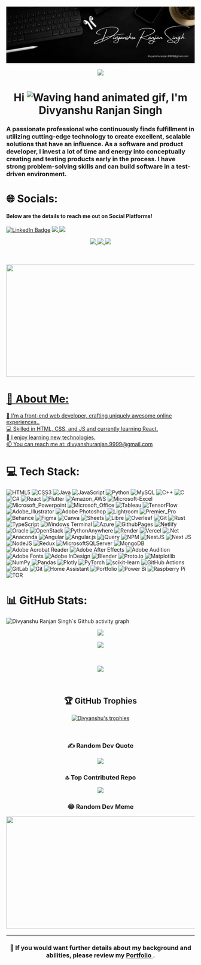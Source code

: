 ![logo](https://github.com/Divyanshu-RS/Divyanshu-RS/blob/main/Divyanshu%20Banner%20For%20Github.gif)
<p align="center"><img src="https://media.giphy.com/media/M9gbBd9nbDrOTu1Mqx/giphy.gif" width="100"/></p>
<p align="center">

<h1 align="center"> Hi  <img src="https://raw.githubusercontent.com/nixin72/nixin72/master/wave.gif" 
         alt="Waving hand animated gif"
         height="45"
         width="45" />, I'm Divyanshu Ranjan Singh   </h1>
         
<p align="center">       
<h3> A passionate professional who continuously finds fulfillment in utilizing cutting-edge technology to create excellent, scalable solutions that have an influence. As a software and product developer, I invest a lot of time and energy into conceptually creating and testing products early in the process. I have strong problem-solving skills and can build software in a test-driven environment.</h3>
</p>

# 🌐 Socials:

<p align="center">
<h4>Below are the details to reach me out on Social Platforms!</h4>
<a href="https://www.linkedin.com/in/divyanshu-ranjan-singh/"><img src="https://img.shields.io/badge/LinkedIn-blue?style=for-the-badge&logo=linkedin&logoColor=white" alt="LinkedIn Badge"></a> 
                  <a href="https://divyanshu0212.github.io/Divyanshu_Ranjan_Singh.github.io/"><img src="https://img.shields.io/badge/website-000000?style=for-the-badge&logo=About.me&logoColor=white"</a> 
         <a href="https://x.com/DivyanshuRS999?s=09"><img src="https://img.shields.io/badge/Twitter-1DA1F2?style=for-the-badge&logo=twitter&logoColor=white"</a>
                 

</p>

 <p align="center"> 
 <a href="https://discord.com/users/1052578489401868321"><img src="https://img.shields.io/badge/Discord-7289DA?style=for-the-badge&logo=discord&logoColor=white"</a>
 <a href="https://leetcode.com/u/Divyanshu0212/"><img src="https://img.shields.io/badge/-LeetCode-FFA116?style=for-the-badge&logo=LeetCode&logoColor=black"</a>
<a href="https://www.behance.net/ranjancinema"><img src="https://img.shields.io/badge/-Behance-blue?style=for-the-badge&logo=behance&logoColor=white"</a>
 </p>

<p align="center"><img src="https://komarev.com/ghpvc/?username=Divyanshu-RS&style=flat-square&color=blue" alt=""></p>

<h5 align="center">
<p align="center"><img src="https://media.giphy.com/media/dWesBcTLavkZuG35MI/giphy.gif" width="600" height="300"  /></p>
         
##
         
#  💫 About Me:
🔭 I'm a front-end web developer, crafting uniquely awesome online experiences..<br>💻 Skilled in HTML, CSS, and JS and currently learning React.<br>🌱 I enjoy learning new technologies.<br>📫 You can reach me at: divyanshuranjan.9999@gmail.com 
 

# 💻 Tech Stack:

<p align="center"> 
         
![HTML5](https://img.shields.io/badge/html5-%23E34F26.svg?style=for-the-badge&logo=html5&logoColor=white)  ![CSS3](https://img.shields.io/badge/css3-%231572B6.svg?style=for-the-badge&logo=css3&logoColor=white)  ![Java](https://img.shields.io/badge/java-%23ED8B00.svg?style=for-the-badge&logo=java&logoColor=white) ![JavaScript](https://img.shields.io/badge/javascript-%23323330.svg?style=for-the-badge&logo=javascript&logoColor=%23F7DF1E) ![Python](https://img.shields.io/badge/python-3670A0?style=for-the-badge&logo=python&logoColor=ffdd54) ![MySQL](https://img.shields.io/badge/MySQL-00000F?style=for-the-badge&logo=mysql&logoColor=white)  ![C++](https://img.shields.io/badge/C%2B%2B-00599C?style=for-the-badge&logo=c%2B%2B&logoColor=white) ![C](https://img.shields.io/badge/c-%2300599C.svg?style=for-the-badge&logo=c&logoColor=white) ![C#](https://img.shields.io/badge/C%23-239120?style=for-the-badge&logo=c-sharp&logoColor=white) ![React](https://img.shields.io/badge/React-20232A?style=for-the-badge&logo=react&logoColor=61DAFB) ![Flutter](https://img.shields.io/badge/Flutter-02569B?style=for-the-badge&logo=flutter&logoColor=white) ![Amazon_AWS](https://img.shields.io/badge/Amazon_AWS-232F3E?style=for-the-badge&logo=amazon-aws&logoColor=white) ![Microsoft-Excel](https://img.shields.io/badge/Microsoft_Excel-217346?style=for-the-badge&logo=microsoft-excel&logoColor=white) ![Microsoft_Powerpoint](https://img.shields.io/badge/Microsoft_PowerPoint-B7472A?style=for-the-badge&logo=microsoft-powerpoint&logoColor=white) ![Microsoft_Office](https://img.shields.io/badge/Microsoft_Office-D83B01?style=for-the-badge&logo=microsoft-office&logoColor=white) ![Tableau](https://img.shields.io/badge/Tableau-E97627?style=for-the-badge&logo=Tableau&logoColor=white) ![TensorFlow](https://img.shields.io/badge/TensorFlow-FF6F00?style=for-the-badge&logo=tensorflow&logoColor=white) ![Adobe_Illustrator](https://img.shields.io/badge/Adobe%20Illustrator-FF9A00?style=for-the-badge&logo=adobe%20illustrator&logoColor=white) ![Adobe Photoshop](https://img.shields.io/badge/adobephotoshop-%2331A8FF.svg?style=for-the-badge&logo=adobephotoshop&logoColor=white) ![Lightroom](https://img.shields.io/badge/Adobe%20Lightroom-31A8FF?style=for-the-badge&logo=Adobe%20Lightroom&logoColor=white) ![Premier_Pro](https://img.shields.io/badge/Adobe%20Premiere%20Pro-9999FF?style=for-the-badge&logo=Adobe%20Premiere%20Pro&logoColor=white) ![Behance](https://img.shields.io/badge/Behance-0054F7?style=for-the-badge&logo=behance&logoColor=white) ![Figma](https://img.shields.io/badge/Figma-F24E1E?style=for-the-badge&logo=figma&logoColor=white) ![Canva](https://img.shields.io/badge/Canva-%2300C4CC.svg?style=for-the-badge&logo=Canva&logoColor=white) ![Sheets](https://img.shields.io/badge/Google%20Sheets-34A853?style=for-the-badge&logo=google-sheets&logoColor=white) ![Libre](https://img.shields.io/badge/LibreOffice-18A303?style=for-the-badge&logo=LibreOffice&logoColor=white) ![Overleaf](https://img.shields.io/badge/Overleaf-47A141?style=for-the-badge&logo=Overleaf&logoColor=white) ![Git](https://img.shields.io/badge/GIT-E44C30?style=for-the-badge&logo=git&logoColor=white) ![Rust](https://img.shields.io/badge/rust-%23000000.svg?style=for-the-badge&logo=rust&logoColor=white) ![TypeScript](https://img.shields.io/badge/typescript-%23007ACC.svg?style=for-the-badge&logo=typescript&logoColor=white) ![Windows Terminal](https://img.shields.io/badge/Windows%20Terminal-%234D4D4D.svg?style=for-the-badge&logo=windows-terminal&logoColor=white) ![Azure](https://img.shields.io/badge/azure-%230072C6.svg?style=for-the-badge&logo=microsoftazure&logoColor=white) ![GithubPages](https://img.shields.io/badge/github%20pages-121013?style=for-the-badge&logo=github&logoColor=white) ![Netlify](https://img.shields.io/badge/netlify-%23000000.svg?style=for-the-badge&logo=netlify&logoColor=#00C7B7) ![Oracle](https://img.shields.io/badge/Oracle-F80000?style=for-the-badge&logo=oracle&logoColor=white) ![OpenStack](https://img.shields.io/badge/Openstack-%23f01742.svg?style=for-the-badge&logo=openstack&logoColor=white) ![PythonAnywhere](https://img.shields.io/badge/pythonanywhere-%232F9FD7.svg?style=for-the-badge&logo=pythonanywhere&logoColor=151515) ![Render](https://img.shields.io/badge/Render-%46E3B7.svg?style=for-the-badge&logo=render&logoColor=white) ![Vercel](https://img.shields.io/badge/vercel-%23000000.svg?style=for-the-badge&logo=vercel&logoColor=white) ![.Net](https://img.shields.io/badge/.NET-5C2D91?style=for-the-badge&logo=.net&logoColor=white) ![Anaconda](https://img.shields.io/badge/Anaconda-%2344A833.svg?style=for-the-badge&logo=anaconda&logoColor=white) ![Angular](https://img.shields.io/badge/angular-%23DD0031.svg?style=for-the-badge&logo=angular&logoColor=white) ![Angular.js](https://img.shields.io/badge/angular.js-%23E23237.svg?style=for-the-badge&logo=angularjs&logoColor=white) ![jQuery](https://img.shields.io/badge/jquery-%230769AD.svg?style=for-the-badge&logo=jquery&logoColor=white) ![NPM](https://img.shields.io/badge/NPM-%23CB3837.svg?style=for-the-badge&logo=npm&logoColor=white) ![NestJS](https://img.shields.io/badge/nestjs-%23E0234E.svg?style=for-the-badge&logo=nestjs&logoColor=white) ![Next JS](https://img.shields.io/badge/Next-black?style=for-the-badge&logo=next.js&logoColor=white) ![NodeJS](https://img.shields.io/badge/node.js-6DA55F?style=for-the-badge&logo=node.js&logoColor=white) ![Redux](https://img.shields.io/badge/redux-%23593d88.svg?style=for-the-badge&logo=redux&logoColor=white) ![MicrosoftSQLServer](https://img.shields.io/badge/Microsoft%20SQL%20Server-CC2927?style=for-the-badge&logo=microsoft%20sql%20server&logoColor=white) ![MongoDB](https://img.shields.io/badge/MongoDB-%234ea94b.svg?style=for-the-badge&logo=mongodb&logoColor=white) ![Adobe Acrobat Reader](https://img.shields.io/badge/Adobe%20Acrobat%20Reader-EC1C24.svg?style=for-the-badge&logo=Adobe%20Acrobat%20Reader&logoColor=white) ![Adobe After Effects](https://img.shields.io/badge/Adobe%20After%20Effects-9999FF.svg?style=for-the-badge&logo=Adobe%20After%20Effects&logoColor=white) ![Adobe Audition](https://img.shields.io/badge/Adobe%20Audition-9999FF.svg?style=for-the-badge&logo=Adobe%20Audition&logoColor=white) ![Adobe Fonts](https://img.shields.io/badge/Adobe%20Fonts-000B1D.svg?style=for-the-badge&logo=Adobe%20Fonts&logoColor=white) ![Adobe InDesign](https://img.shields.io/badge/Adobe%20InDesign-49021F?style=for-the-badge&logo=adobeindesign&logoColor=FF3366) ![Blender](https://img.shields.io/badge/blender-%23F5792A.svg?style=for-the-badge&logo=blender&logoColor=white) ![Proto.io](https://img.shields.io/badge/Proto.io-161637?style=for-the-badge&logo=proto.io&logoColor=00e5ff) ![Matplotlib](https://img.shields.io/badge/Matplotlib-%23ffffff.svg?style=for-the-badge&logo=Matplotlib&logoColor=black) ![NumPy](https://img.shields.io/badge/numpy-%23013243.svg?style=for-the-badge&logo=numpy&logoColor=white) ![Pandas](https://img.shields.io/badge/pandas-%23150458.svg?style=for-the-badge&logo=pandas&logoColor=white) ![Plotly](https://img.shields.io/badge/Plotly-%233F4F75.svg?style=for-the-badge&logo=plotly&logoColor=white) ![PyTorch](https://img.shields.io/badge/PyTorch-%23EE4C2C.svg?style=for-the-badge&logo=PyTorch&logoColor=white) ![scikit-learn](https://img.shields.io/badge/scikit--learn-%23F7931E.svg?style=for-the-badge&logo=scikit-learn&logoColor=white) ![GitHub Actions](https://img.shields.io/badge/github%20actions-%232671E5.svg?style=for-the-badge&logo=githubactions&logoColor=white) ![GitLab](https://img.shields.io/badge/gitlab-%23181717.svg?style=for-the-badge&logo=gitlab&logoColor=white) ![Git](https://img.shields.io/badge/git-%23F05033.svg?style=for-the-badge&logo=git&logoColor=white) ![Home Assistant](https://img.shields.io/badge/home%20assistant-%2341BDF5.svg?style=for-the-badge&logo=home-assistant&logoColor=white) ![Portfolio](https://img.shields.io/badge/Portfolio-%23000000.svg?style=for-the-badge&logo=firefox&logoColor=#FF7139) ![Power Bi](https://img.shields.io/badge/power_bi-F2C811?style=for-the-badge&logo=powerbi&logoColor=black) ![Raspberry Pi](https://img.shields.io/badge/-RaspberryPi-C51A4A?style=for-the-badge&logo=Raspberry-Pi) ![TOR](https://img.shields.io/badge/tor-%237E4798.svg?style=for-the-badge&logo=tor-project&logoColor=white)</p>


# 📊 GitHub Stats:

![Divyanshu Ranjan Singh`s Github activity graph](https://github-readme-activity-graph.vercel.app/graph?username=Divyanshu-RS&theme=github-compact&area=true&bg_color=ffff&color=000)

<p align= "center"><img src= "https://github-readme-stats.vercel.app/api?username=Divyanshu-RS&theme=dark&hide_border=false&include_all_commits=true&count_private=false"/></p> <p> <p>
<p align= "center"><img src= "https://github-readme-streak-stats.herokuapp.com/?user=Divyanshu-RS&theme=dark&hide_border=false"/></p>
<br>
<p align= "center"><img  src= "https://github-readme-stats.vercel.app/api/top-langs/?username=Divyanshu-RS&theme=dark&hide_border=false&include_all_commits=false&count_private=false&layout=compact"/> </p>
<br>
<div align="center">


## 🏆 GitHub Trophies
<p align="center"> <a href="https://github.com/ryo-ma/github-profile-trophy"><img src="https://github-profile-trophy.vercel.app/?username=Divyanshu-RS&theme=darkhub&no-frame=true&no-bg=true" alt= "Divyanshu's trophies" /></a> </p>
<br>

### ✍️ Random Dev Quote
![](https://quotes-github-readme.vercel.app/api?type=horizontal&theme=radical)

### 🔝 Top Contributed Repo
![](https://github-contributor-stats.vercel.app/api?username=Divyanshu-RS&limit=5&theme=dark&combine_all_yearly_contributions=true)

### 😂 Random Dev Meme
<p align="center"><img src="https://memer-new.vercel.app/" width="600" height="300"  /></p>

---

<h3> 📄  If you would want further details about my background and abilities, please review my <a href="https://divyanshu0212.github.io/Divyanshu_Ranjan_Singh.github.io/"> Portfolio </a> .</h3>

</div>




